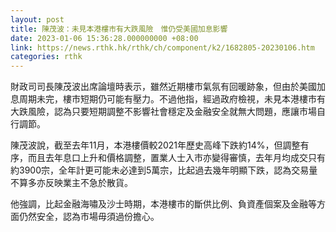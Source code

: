 ```yaml
---
layout: post
title: 陳茂波：未見本港樓市有大跌風險　惟仍受美國加息影響
date: 2023-01-06 15:36:28.000000000 +08:00
link: https://news.rthk.hk/rthk/ch/component/k2/1682805-20230106.htm
categories: rthk
---
```


財政司司長陳茂波出席論壇時表示，雖然近期樓市氣氛有回暖跡象，但由於美國加息周期未完，樓市短期仍可能有壓力。不過他指，經過政府檢視，未見本港樓市有大跌風險，認為只要短期調整不影響社會穩定及金融安全就無大問題，應讓市場自行調節。

陳茂波說，截至去年11月，本港樓價較2021年歷史高峰下跌約14%，但調整有序，而且去年息口上升和價格調整，置業人士入市亦變得審慎，去年月均成交只有約3900宗，全年計更可能未必達到5萬宗，比起過去幾年明顯下跌，認為交易量不算多亦反映業主不急於散貨。

他強調，比起金融海嘯及沙士時期，本港樓市的斷供比例、負資產個案及金融等方面仍然安全，認為市場毋須過份擔心。
